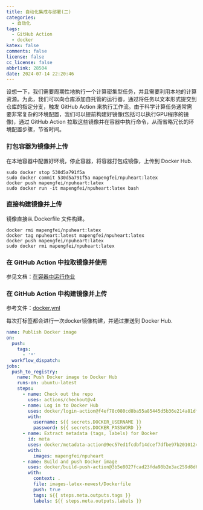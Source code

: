 ```yaml
---
title: 自动化集成与部署(二)
categories:
  - 自动化
tags:
  - GitHub Action
  - docker
katex: false
comments: false
license: false
cc_license: false
abbrlink: 28504
date: 2024-07-14 22:20:46
---
```

设想一下，我们需要周期性地执行一个计算密集型任务，并且需要利用本地的计算资源。为此，我们可以向仓库添加自托管的运行器，通过将任务以文本形式提交到仓库的指定分支，触发 GitHub Action 来执行工作流。由于科学计算任务通常需要非常复杂的环境配置，我们可以提前构建好镜像(包括可以执行GPU程序的镜像)，通过 GitHub Action 拉取这些镜像并在容器中执行命令，从而省略冗长的环境配置步骤，节省时间。

<!--more-->

### 打包容器为镜像并上传

在本地容器中配置好环境，停止容器，将容器打包成镜像，上传到 Docker Hub.
```
sudo docker stop 530d5a791f5a
sudo docker commit 530d5a791f5a mapengfei/npuheart:latex
docker push mapengfei/npuheart:latex
sudo docker run -it mapengfei/npuheart:latex bash
```

### 直接构建镜像并上传
镜像直接从 Dockerfile 文件构建。
```
docker rmi mapengfei/npuheart:latex
docker tag npuheart:latest mapengfei/npuheart:latex
docker push mapengfei/npuheart:latex
sudo docker rmi mapengfei/npuheart:latex
```

### 在 GitHub Action 中拉取镜像并使用
参见文档：[在容器中运行作业](https://docs.github.com/zh/actions/using-jobs/running-jobs-in-a-container)

### 在 GitHub Action 中构建镜像并上传

参考文件：[docker.yml](https://github.com/shaoyaoqian/docker-computing-images/blob/ubuntu-cuda-deal/docker-compose.yml)

每次打标签都会进行一次docker镜像构建，并通过推送到 Docker Hub.


```yml
name: Publish Docker image
on:
  push:
    tags:
      - '*'
  workflow_dispatch:
jobs:
  push_to_registry:
    name: Push Docker image to Docker Hub
    runs-on: ubuntu-latest
    steps:
      - name: Check out the repo
        uses: actions/checkout@v4
      - name: Log in to Docker Hub
        uses: docker/login-action@f4ef78c080cd8ba55a85445d5b36e214a81df20a
        with:
          username: ${{ secrets.DOCKER_USERNAME }}
          password: ${{ secrets.DOCKER_PASSWORD }}
      - name: Extract metadata (tags, labels) for Docker
        id: meta
        uses: docker/metadata-action@9ec57ed1fcdbf14dcef7dfbe97b2010124a938b7
        with:
          images: mapengfei/npuheart
      - name: Build and push Docker image
        uses: docker/build-push-action@3b5e8027fcad23fda98b2e3ac259d8d67585f671
        with:
          context: .
          file: images-latex-newest/Dockerfile
          push: true
          tags: ${{ steps.meta.outputs.tags }}
          labels: ${{ steps.meta.outputs.labels }}
```
